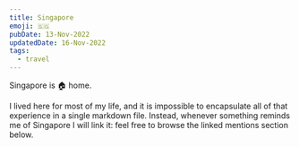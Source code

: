 ```yaml
---
title: Singapore
emoji: 🇸‍🇬
pubDate: 13-Nov-2022
updatedDate: 16-Nov-2022
tags:
  - travel
---
```


Singapore is 🏠 home.

I lived here for most of my life, and it is impossible to encapsulate all of that experience in a single markdown file. Instead, whenever something reminds me of Singapore I will link it: feel free to browse the linked mentions section below.

